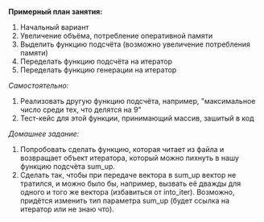 **Примерный план занятия:**

1. Начальный вариант
2. Увеличение объёма, потребление оперативной памяти
3. Выделить функцию подсчёта (возможно увеличение потребления памяти)
4. Переделать функцию подсчёта на итератор
5. Переделать функцию генерации на итератор

*Самостоятельно:*
1. Реализовать другую функцию подсчёта, например, "максимальное число среди тех, что делятся на 9"
2. Тест-кейс для этой функции, принимающий массив, зашитый в код

*Домашнее задание:*
1. Попробовать сделать функцию, которая читает из файла и возвращает объект итератора, который можно пихнуть в нашу функцию подсчёта sum_up.
2. Сделать так, чтобы при передаче вектора в sum_up вектор не тратился, и можно было бы, например, вызвать её дважды для одного и того же вектора (избавиться от into_iter). Возможно, придётся изменить тип параметра sum_up (будет ссылка на итератор или не знаю что).

